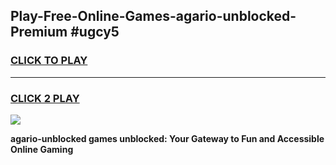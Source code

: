 
## Play-Free-Online-Games-agario-unblocked-Premium #ugcy5
<h3>
<a href="https://premium.freeplayer.one?title=agario-unblocked&ref=8M">CLICK TO PLAY</a></h3>
<hr>

<h3>
<a href="https://premium.freeplayer.one?title=agario-unblocked&ref=8M">CLICK 2 PLAY</a>
  
</h3>

<a href="https://premium.freeplayer.one?title=agario-unblocked&ref=8M"><img src="https://clearcache.store/games.png"></a>


**agario-unblocked games unblocked: Your Gateway to Fun and Accessible Online Gaming**
